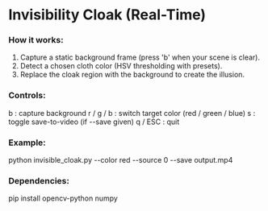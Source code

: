 
# Invisibility Cloak (Real-Time)

### How it works:
1) Capture a static background frame (press 'b' when your scene is clear).
2) Detect a chosen cloth color (HSV thresholding with presets).
3) Replace the cloak region with the background to create the illusion.

### Controls:
  b : capture background
  r / g / b : switch target color (red / green / blue)
  s : toggle save-to-video (if --save given)
  q / ESC : quit

### Example:
  python invisible_cloak.py --color red --source 0 --save output.mp4

### Dependencies:
  pip install opencv-python numpy
